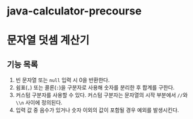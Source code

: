 # java-calculator-precourse

# 문자열 덧셈 계산기

## 기능 목록

1. 빈 문자열 또는 `null` 입력 시 0을 반환한다.
2. 쉼표(`,`) 또는 콜론(`:`)을 구분자로 사용해 숫자를 분리한 후 합계를 구한다.
3. 커스텀 구분자를 사용할 수 있다. 커스텀 구분자는 문자열의 시작 부분에서 `//`와 `\\n` 사이에 정의된다.
4. 입력 값 중 음수가 있거나 숫자 이외의 값이 포함될 경우 예외를 발생시킨다.